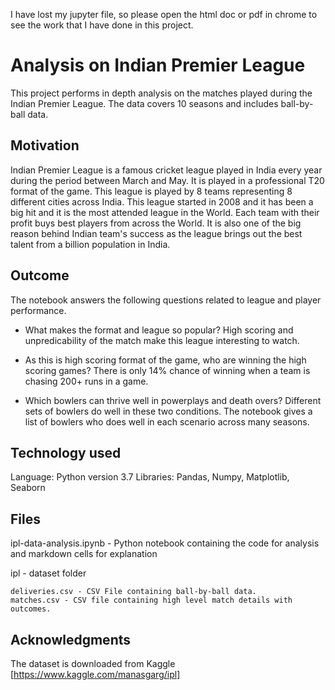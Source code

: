 I have lost my jupyter file, so please open the html doc or pdf in chrome to see the work that I have done in this project.


# Analysis on Indian Premier League

This project performs in depth analysis on the matches played during the Indian Premier League. The data covers 10 seasons and includes ball-by-ball data. 

## Motivation

Indian Premier League is a famous cricket league played in India every year during the period between March and May. It is played in a professional T20 format of the game. This league is played by 8 teams representing 8 different cities across India. This league started in 2008 and it has been a big hit and it is the most attended league in the World. Each team with their profit buys best players from across the World. It is also one of the big reason behind Indian team's success as the league brings out the best talent from a billion population in India. 

## Outcome

The notebook answers the following questions related to league and player performance.

- What makes the format and league so popular?
High scoring and unpredicability of the match make this league interesting to watch.

- As this is high scoring format of the game, who are winning the high scoring games?
There is only 14% chance of winning when a team is chasing 200+ runs in a game.

- Which bowlers can thrive well in powerplays and death overs?
Different sets of bowlers do well in these two conditions. The notebook gives a list of bowlers who does well in each scenario across many seasons.

## Technology used

Language: Python version 3.7
Libraries: Pandas, Numpy, Matplotlib, Seaborn

## Files

ipl-data-analysis.ipynb - Python notebook containing the code for analysis and markdown cells for explanation

ipl - dataset folder
    
    deliveries.csv - CSV File containing ball-by-ball data.
    matches.csv - CSV file containing high level match details with outcomes.


## Acknowledgments

The dataset is downloaded from Kaggle [https://www.kaggle.com/manasgarg/ipl]
